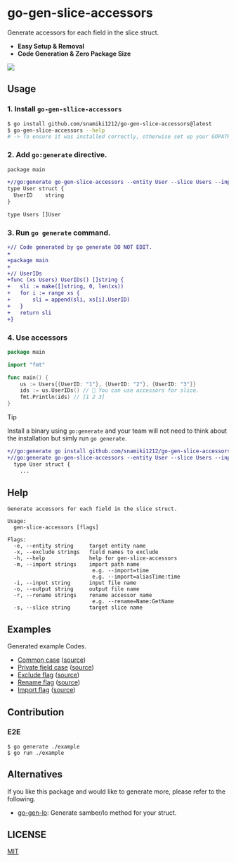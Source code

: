 # go-gen-slice-accessors

Generate accessors for each field in the slice struct.

- <b>Easy Setup & Removal</b>
- <b>Code Generation & Zero Package Size</b>

<img src="https://github.com/user-attachments/assets/92602519-44ab-49ad-9093-46fe3858eed3" />

## Usage

### 1. Install `go-gen-sllice-accessors`

```zsh
$ go install github.com/snamiki1212/go-gen-slice-accessors@latest
$ go-gen-slice-accessors --help
# -> To ensure it was installed correctly, otherwise set up your GOPATH like `export PATH=$PATH:$(go env GOPATH)/bin`
```

### 2. Add `go:generate` directive.

```diff filename="user.go"
package main

+//go:generate go-gen-slice-accessors --entity User --slice Users --input user.go --output user_gen.go
type User struct {
  UserID    string
}

type Users []User
```

### 3. Run `go generate` command.

```diff filename="user_gen.go"
+// Code generated by go generate DO NOT EDIT.
+
+package main
+
+// UserIDs
+func (xs Users) UserIDs() []string {
+	sli := make([]string, 0, len(xs))
+	for i := range xs {
+		sli = append(sli, xs[i].UserID)
+	}
+	return sli
+}
```

### 4. Use accessors

```go
package main

import "fmt"

func main() {
	us := Users{{UserID: "1"}, {UserID: "2"}, {UserID: "3"}}
	ids := us.UserIDs() // 🚀 You can use accessors for slice.
	fmt.Println(ids) // [1 2 3]
}
```

> [!TIP]
> Install a binary using `go:generate` and your team will not need to think about the installation but simly run `go generate`.
>
> ```diff
> +//go:generate go install github.com/snamiki1212/go-gen-slice-accessors@latest
> +//go:generate go-gen-slice-accessors --entity User --slice Users --input user.go --output user_gen.go
>   type User struct {
>     ...
> ```

## Help

```shell
Generate accessors for each field in the slice struct.

Usage:
  gen-slice-accessors [flags]

Flags:
  -e, --entity string     target entity name
  -x, --exclude strings   field names to exclude
  -h, --help              help for gen-slice-accessors
  -m, --import strings    import path name
                           e.g. --import=time
                           e.g. --import=aliasTime:time
  -i, --input string      input file name
  -o, --output string     output file name
  -r, --rename strings    rename accessor name
                           e.g. --rename=Name:GetName
  -s, --slice string      target slice name
```

## Examples

Generated example Codes.

- [Common case](./example/user_gen.go) ([source](./example/user.go))
- [Private field case](./example/private_gen.go) ([source](./example/private.go))
- [Exclude flag](./example/exclude_gen.go) ([source](./example/exclude.go))
- [Rename flag](./example/rename_gen.go) ([source](./example/rename.go))
- [Import flag](./example/imported_gen.go) ([source](./example/imported.go))

## Contribution

### E2E

```shell
$ go generate ./example
$ go run ./example
```

## Alternatives

If you like this package and would like to generate more, please refer to the following.

- [go-gen-lo](https://github.com/snamiki1212/go-gen-lo): Generate samber/lo method for your struct.

## LICENSE

[MIT](./LICENSE)
